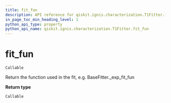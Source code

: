 ```yaml
---
title: fit_fun
description: API reference for qiskit.ignis.characterization.T1Fitter.fit_fun
in_page_toc_min_heading_level: 1
python_api_type: property
python_api_name: qiskit.ignis.characterization.T1Fitter.fit_fun
---
```


# fit\_fun

<span id="qiskit.ignis.characterization.T1Fitter.fit_fun" />

`Callable`

Return the function used in the fit, e.g. BaseFitter.\_exp\_fit\_fun

**Return type**

`Callable`


